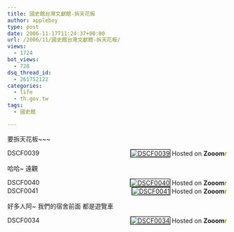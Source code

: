 ```yaml
---
title: 國史館台灣文獻館-拆天花板
author: appleboy
type: post
date: 2006-11-17T11:24:37+00:00
url: /2006/11/國史館台灣文獻館-拆天花板/
views:
  - 1724
bot_views:
  - 728
dsq_thread_id:
  - 261752122
categories:
  - life
  - th.gov.tw
tags:
  - 國史館

---
```

要拆天花板~~~

<div style="width: 500px; text-align: right">
  <a title="Zooomr Photo Sharing :: Photo Sharing" href="http://beta.zooomr.com/photos/23204@Z01/415113/"><img border="0" style="border: 1px solid #000000" alt="DSCF0039" src="https://i2.wp.com/static.zooomr.com/images/415113_819cf21ab0.jpg?resize=500%2C375" data-recalc-dims="1" /></a><span style="float: left">DSCF0039</span> Hosted on <strong>Zooom<span style="color: #9eae15">r</span></strong>
</div>

哈哈~ 遠觀

<div style="width: 500px; text-align: right">
  <a title="Zooomr Photo Sharing :: Photo Sharing" href="http://beta.zooomr.com/photos/23204@Z01/415138/"><img border="0" style="border: 1px solid #000000" alt="DSCF0040" src="https://i1.wp.com/static.zooomr.com/images/415138_d7149cc01b.jpg?resize=500%2C375" data-recalc-dims="1" /></a><span style="float: left">DSCF0040</span> Hosted on <strong>Zooom<span style="color: #9eae15">r</span></strong>
</div>

<div style="width: 500px; text-align: right">
  <a title="Zooomr Photo Sharing :: Photo Sharing" href="http://beta.zooomr.com/photos/23204@Z01/415139/"><img border="0" style="border: 1px solid #000000" alt="DSCF0041" src="https://i1.wp.com/static.zooomr.com/images/415139_679437fba4.jpg?resize=500%2C375" data-recalc-dims="1" /></a><span style="float: left">DSCF0041</span> Hosted on <strong>Zooom<span style="color: #9eae15">r</span></strong>
</div>

好多人阿~ 我們的宿舍前面 都是遊覽車

<div style="width: 500px; text-align: right">
  <a title="Zooomr Photo Sharing :: Photo Sharing" href="http://beta.zooomr.com/photos/23204@Z01/415112/"><img border="0" style="border: 1px solid #000000" alt="DSCF0034" src="https://i2.wp.com/static.zooomr.com/images/415112_71489cdc5b.jpg?resize=500%2C375" data-recalc-dims="1" /></a><span style="float: left">DSCF0034</span> Hosted on <strong>Zooom<span style="color: #9eae15">r</span></strong>
</div>